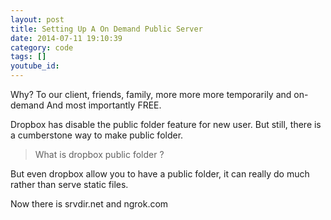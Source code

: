 ```yaml
---
layout: post
title: Setting Up A On Demand Public Server
date: 2014-07-11 19:10:39
category: code
tags: []
youtube_id:
---
```


Why?
To our client, friends, family, more more more temporarily and on-demand
And most importantly FREE.

Dropbox has disable the public folder feature for new user. But still, there is a cumberstone way to make public folder.

> What is dropbox public folder ?

But even dropbox allow you to have a public folder, it can really do much rather than serve static files.

Now there is srvdir.net and ngrok.com